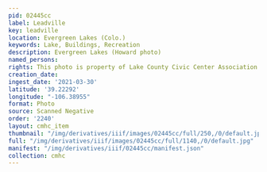 ```yaml
---
pid: 02445cc
label: Leadville
key: leadville
location: Evergreen Lakes (Colo.)
keywords: Lake, Buildings, Recreation
description: Evergreen Lakes (Howard photo)
named_persons: 
rights: This photo is property of Lake County Civic Center Association.
creation_date: 
ingest_date: '2021-03-30'
latitude: '39.22292'
longitude: "-106.38955"
format: Photo
source: Scanned Negative
order: '2240'
layout: cmhc_item
thumbnail: "/img/derivatives/iiif/images/02445cc/full/250,/0/default.jpg"
full: "/img/derivatives/iiif/images/02445cc/full/1140,/0/default.jpg"
manifest: "/img/derivatives/iiif/02445cc/manifest.json"
collection: cmhc
---
```

